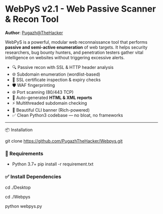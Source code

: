 # WebPyS v2.1 - Web Passive Scanner & Recon Tool

**Author**: [Pugazh@TheHacker](https://github.com/pugazh2006)

WebPyS is a powerful, modular web reconnaissance tool that performs **passive and semi-active enumeration** of web targets. It helps security researchers, bug bounty hunters, and penetration testers gather vital intelligence on websites without triggering excessive alerts.

- 🔍 Passive recon with SSL & HTTP header analysis
- 🌐 Subdomain enumeration (wordlist-based)
- 🔐 SSL certificate inspection & expiry checks
- 🛡️ WAF fingerprinting
- 🌐 Port scanning (80/443 TCP)
- 📄 Auto-generated **HTML & XML reports**
- ⚡ Multithreaded subdomain checking
- 🎨 Beautiful CLI banner (Rich-powered)
- ✅ Clean Python3 codebase — no bloat, no frameworks

---
 📦 Installation

   git clone  https://github.com/PugazhTheHacker/Webpys.git

### 🔧 Requirements

- Python 3.7+
 pip install -r requirement.txt

### ✅ Install Dependencies
 
 cd ./Desktop

 cd ./Webpys

 python webpys.py

